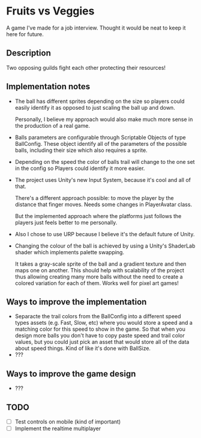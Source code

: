 # Fruits vs Veggies

A game I've made for a job interview. Thought it would be neat to keep it here for future.

## Description

Two opposing guilds fight each other protecting their resources!

## Implementation notes

- The ball has different sprites depending on the size so players could easily identify it as opposed to just scaling the ball up and down. 

    Personally, I believe my approach would also make much more sense in the production of a real game.

- Balls parameters are configurable through Scriptable Objects of type BallConfig. These object identify all of the parameters of the possible balls, including their size which also requires a sprite.

- Depending on the speed the color of balls trail will change to the one set in the config so Players could identify it more easier.

- The project uses Unity's new Input System, because it's cool and all of that.

    There's a different approach possible: to move the player by the distance that finger moves. Needs some changes in PlayerAvatar class. 
    
    But the implemented approach where the platforms just follows the players just feels better to me personally.

- Also I chose to use URP because I believe it's the default future of Unity.

- Changing the colour of the ball is achieved by using a Unity's ShaderLab shader which implements palette swapping. 

    It takes a gray-scale sprite of the ball and a gradient texture and then maps one on another. This should help with scalability of the project thus allowing creating many more balls without the need to create a colored variation for each of them. Works well for pixel art games!

## Ways to improve the implementation

- Separacte the trail colors from the BallConfig into a different speed types assets (e.g. Fast, Slow, etc) where you would store a speed and a matching color for this speed to show in the game. So that when you design more balls you don't have to copy paste speed and trail color values, but you could just pick an asset that would store all of the data about speed things. Kind of like it's done with BallSize.
- ???

## Ways to improve the game design

- ???

## TODO

- [ ] Test controls on mobile (kind of important)
- [ ] Implement the realtime multiplayer
